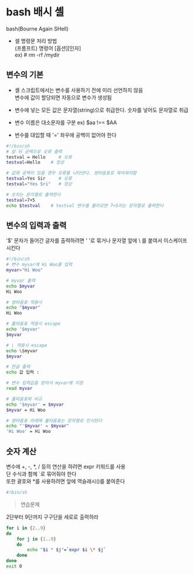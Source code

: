 # bash 배시 셸

bash(Bourne Again SHell)

- 셀 명령문 처리 방법  
  (프롬프트) 명령어 [옵션][인자]  
  ex) # rm -rf /mydir

## 변수의 기본

- 셸 스크립트에서는 변수를 사용하기 전에 미리 선언하지 않음  
  변수에 값이 할당되면 자동으로 변수가 생성됨

- 변수에 넣는 모든 값은 문자열(string)으로 취급한다. 숫자를 넣어도 문자열로 취급

- 변수 이름은 대소문자를 구분 ex) $aa !== $AA

- 번수를 대입할 때 '=' 좌우에 공백이 없어야 한다

```bash
#!/bin/sh
# 앞 뒤 공백으로 오류 출력
testval = Hello     # 오류
testval=Hello    # 정상

# 값에 공백이 있을 경우 오류를 나타낸다. 쌍따옴표로 묵어줘야함
testval=Yes Sir     # 오류
testval="Yes Sri"   # 정상

# 숫자는 문자열로 출력한다
testval=7+5
echo $testval    # testval 변수를 불러오면 7+5라는 문자열로 출력한다
```

## 변수의 입력과 출력

'\$' 문자가 들어간 글자를 출력하려면 ' '로 묶거나 문자열 앞에 \ 를 붙여서 이스케이프 시킨다

```bash
#!/bin/sh
# 변수 myvar에 Hi Woo를 입력
myvar="Hi Woo"

# myvar 출력
echo $myvar
Hi Woo

# 쌍따옴표 적용시
echo "$myvar"
Hi Woo

# 홀따옴표 적용시 escape
echo '$myvar'
$myvar

# \ 적용시 escape
echo \$myvar
$myvar

# 한글 출력
echo 값 입력 :

# 변수 입력값을 받아서 myvar에 지정
read myvar

# 홀따옴표와 비교
echo '$myvar' = $myvar
$myvar = Hi Woo

# 쌍따옴표 아래에 홀따옴표는 문자열로 인식된다
echo "'$myvar' = $myvar"
'Hi Woo' = Hi Woo
```

## 숫자 계산

변수에 +, -, *, / 등의 연산을 하려면 expr 키워드를 사용  
단 수식과 함께 `로 묶어줘야 한다  
또한 괄호와 *를 사용하려면 앞에 역슬래시(\)를 붙여준다

```bash
#!bin/sh


```

> 연습문제

2단부터 9단까지 구구단을 세로로 출력하라

```bash
for i in {2..9}
do
    for j in {1..9}
    do
        echo "$i * $j"=`expr $i \* $j`
    done
done
exit 0
```
